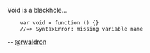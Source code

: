Void is a blackhole...

```
    var void = function () {}
    //=> SyntaxError: missing variable name
```

-- [@rwaldron](http://twitter.com/rwaldron)